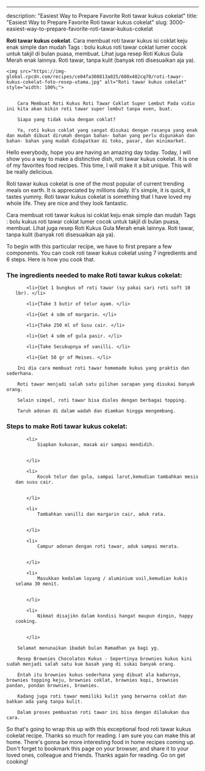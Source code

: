 ---
description: "Easiest Way to Prepare Favorite Roti tawar kukus cokelat"
title: "Easiest Way to Prepare Favorite Roti tawar kukus cokelat"
slug: 3000-easiest-way-to-prepare-favorite-roti-tawar-kukus-cokelat

<p>
	<strong>Roti tawar kukus cokelat</strong>. 
	Cara membuat roti tawar kukus isi coklat keju enak simple dan mudah Tags : bolu kukus roti tawar coklat lumer cocok untuk takjil di bulan puasa, membuat. Lihat juga resep Roti Kukus Gula Merah enak lainnya. Roti tawar, tanpa kulit (banyak roti disesuaikan aja ya).
</p>
<p>
	
	<img src="https://img-global.cpcdn.com/recipes/ce04fa308813a025/680x482cq70/roti-tawar-kukus-cokelat-foto-resep-utama.jpg" alt="Roti tawar kukus cokelat" style="width: 100%;">
	
	
		Cara Membuat Roti Kukus Roti Tawar Coklat Super Lembut Pada vidio ini kita akan bikin roti tawar super lembut tanpa oven, buat.
	
		Siapa yang tidak suka dengan coklat?
	
		Ya, roti kukus coklat yang sangat disukai dengan rasanya yang enak dan mudah dibuat dirumah dengan bahan- bahan yang perlu digunakan dan bahan- bahan yang mudah didapatkan di toko, pasar, dan minimarket.
	
</p>
<p>
	Hello everybody, hope you are having an amazing day today. Today, I will show you a way to make a distinctive dish, roti tawar kukus cokelat. It is one of my favorites food recipes. This time, I will make it a bit unique. This will be really delicious.
</p>
	
<p>
	Roti tawar kukus cokelat is one of the most popular of current trending meals on earth. It is appreciated by millions daily. It's simple, it is quick, it tastes yummy. Roti tawar kukus cokelat is something that I have loved my whole life. They are nice and they look fantastic.
</p>
<p>
	Cara membuat roti tawar kukus isi coklat keju enak simple dan mudah Tags : bolu kukus roti tawar coklat lumer cocok untuk takjil di bulan puasa, membuat. Lihat juga resep Roti Kukus Gula Merah enak lainnya. Roti tawar, tanpa kulit (banyak roti disesuaikan aja ya).
</p>

<p>
To begin with this particular recipe, we have to first prepare a few components. You can cook roti tawar kukus cokelat using 7 ingredients and 6 steps. Here is how you cook that.
</p>

<h3>The ingredients needed to make Roti tawar kukus cokelat:</h3>

<ol>
	
		<li>{Get 1 bungkus of roti tawar (sy pakai sari roti soft 10 lbr). </li>
	
		<li>{Take 3 butir of telur ayam. </li>
	
		<li>{Get 4 sdm of margarin. </li>
	
		<li>{Take 250 ml of Susu cair. </li>
	
		<li>{Get 4 sdm of gula pasir. </li>
	
		<li>{Take Secukupnya of vanilli. </li>
	
		<li>{Get 50 gr of Meises. </li>
	
</ol>
<p>
	
		Ini dia cara membuat roti tawar homemade kukus yang praktis dan sederhana.
	
		Roti tawar menjadi salah satu pilihan sarapan yang disukai banyak orang.
	
		Selain simpel, roti tawar bisa dioles dengan berbagai topping.
	
		Taruh adonan di dalam wadah dan diamkan hingga mengembang.
	
</p>

<h3>Steps to make Roti tawar kukus cokelat:</h3>

<ol>
	
		<li>
			Siapkan kukusan, masak air sampai mendidih.
			
			
		</li>
	
		<li>
			Kocok telur dan gula, sampai larut,kemudian tambahkan mesis dan susu cair.
			
			
		</li>
	
		<li>
			Tambahkan vanilli dan margarin cair, aduk rata.
			
			
		</li>
	
		<li>
			Campur adonan dengan roti tawar, aduk sampai merata.
			
			
		</li>
	
		<li>
			Masukkan kedalam loyang / aluminium voil,kemudian kukis selama 30 menit.
			
			
		</li>
	
		<li>
			Nikmat disajikn dalam kondisi hangat maupun dingin, happy cooking.
			
			
		</li>
	
</ol>

<p>
	
		Selamat menunaikan ibadah bulan Ramadhan ya bagi yg.
	
		Resep Brownies Chocolatos Kukus - Sepertinya brownies kukus kini sudah menjadi salah satu kue basah yang di sukai banyak orang.
	
		Entah itu brownies kukus sederhana yang dibuat ala kadarnya, brownies topping keju, brownies coklat, brownies kopi, brownies pandan, pondan brownies, brownies.
	
		Kadang juga roti tawar memiliki kulit yang berwarna coklat dan bahkan ada yang tanpa kulit.
	
		Dalam proses pembuatan roti tawar ini bisa dengan dilakukan dua cara.
	
</p>

<p>
	So that's going to wrap this up with this exceptional food roti tawar kukus cokelat recipe. Thanks so much for reading. I am sure you can make this at home. There's gonna be more interesting food in home recipes coming up. Don't forget to bookmark this page on your browser, and share it to your loved ones, colleague and friends. Thanks again for reading. Go on get cooking!
</p>
